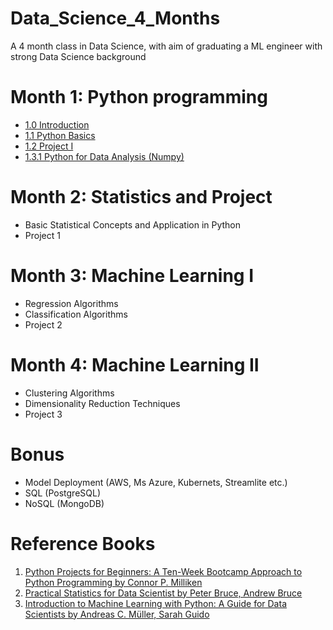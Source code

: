 # Data_Science_4_Months
A 4 month class in Data Science, with aim of graduating a ML engineer with strong Data Science background

# Month 1: Python programming 
- [1.0 Introduction](https://github.com/Ekeopara-Praise/Data_Science_4_Months/tree/master/Month_1_Python_Programming/1.0%20Introduction)
- [1.1 Python Basics](https://github.com/Ekeopara-Praise/Data_Science_4_Months/tree/master/Month_1_Python_Programming/1.1%20Python%20Basics)
- [1.2 Project I ](https://github.com/Ekeopara-Praise/Data_Science_4_Months/tree/master/Month_1_Python_Programming/1.2%20Project%20I)
- [1.3.1 Python for Data Analysis (Numpy)](https://github.com/Ekeopara-Praise/Data_Science_4_Months/tree/master/Month_1_Python_Programming/1.3%20Python%20for%20Data%20Analysis)

# Month 2: Statistics and Project
- Basic Statistical Concepts and Application in Python
- Project 1

# Month 3: Machine Learning I
- Regression Algorithms 
- Classification Algorithms
- Project 2

# Month 4: Machine Learning II
- Clustering Algorithms 
- Dimensionality Reduction Techniques
- Project 3

# Bonus 
- Model Deployment (AWS, Ms Azure, Kubernets, Streamlite etc.)
- SQL (PostgreSQL)
- NoSQL (MongoDB) 

# Reference Books
1. [Python Projects for Beginners: A Ten-Week Bootcamp Approach to Python Programming by Connor P. Milliken](https://b-ok.africa/book/5397996/6aa85e)
2. [Practical Statistics for Data Scientist by Peter Bruce, Andrew Bruce](https://b-ok.africa/book/2956293/a93aca)
3. [Introduction to Machine Learning with Python: A Guide for Data Scientists by Andreas C. Müller, Sarah Guido](https://b-ok.africa/book/2600143/062a5c)
